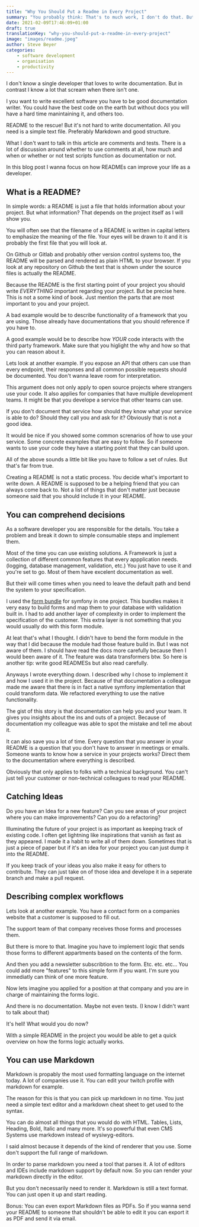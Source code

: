 ```yaml
---
title: "Why You Should Put a Readme in Every Project"
summary: "You probably think: That's to much work, I don't do that. But hear me out. I will give you some good reasons why you should."
date: 2021-02-09T17:46:09+01:00
draft: true
translationKey: "why-you-should-put-a-readme-in-every-project"
image: "images/readme.jpeg"
author: Steve Beyer
categories: 
    - software development
    - organisation
    - productivity
---
```


I don't know a single developer that loves to write documentation. But in contrast I know a lot that scream when there isn't one.

I you want to write excellent software you have to be good documentation writer. You could have the best code on the earth but without docs you will have a hard time manintaining it, and others too. 

README to the rescue! But it's not hard to write documentation. All you need is a simple text file. Preferably Markdown and good structure.

What I don't want to talk in this article are comments and tests. There is a lot of discussion around whether to use comments at all, how much and when or whether or not test scripts function as documentation or not.

In this blog post I wanna focus on how READMEs can improve your life as a developer.

## What is a README?

In simple words: a README is just a file that holds information about your project. But what information? That depends on the project itself as I will show you.

You will often see that the filename of a README is written in capital letters to emphasize the meaning of the file. Your eyes will be drawn to it and it is probably the first file that you will look at.

On Github or Gitlab and probably other version control systems too, the README will be parsed and rendered as plain HTML to your browser. If you look at any repository on Github the text that is shown under the source files is actually the README.

Because the README is the first starting point of your project you should write *EVERYTHING* important regarding your project. But be precise here. This is not a some kind of book. Just mention the parts that are most important to you and your project.

A bad example would be to describe functionality of a framework that you are using. Those already have documentations that you should reference if you have to.

A good example would be to describe how *YOUR* code interacts with the third party framework. Make sure that you higlight the why and how so that you can reason about it.

Lets look at another example. If you expose an API that others can use than every endpoint, their responses and all common possible requests should be documented. You don't wanna leave room for interpretation.

This argument does not only apply to open source projects where strangers use your code. It also applies for companies that have multiple development teams. It might be that you develope a service that other teams can use. 

If you don't document that service how should they know what your service is able to do? Should they call you and ask for it? Obviously that is not a good idea. 

It would be nice if you showed some common screnarios of how to use your service. Some concrete examples that are easy to follow. So if someone wants to use your code they have a starting point that they can build upon.

All of the above sounds a little bit like you have to follow a set of rules. But that's far from true.

Creating a README is not a static process. *You* decide what's important to write down. A README is supposed to be a helping friend that you can always come back to. Not a list of things that don't matter just because someone said that you should include it in your README.

## You can comprehend decisions

As a software developer you are responsible for the details. You take a problem and break it down to simple consumable steps and implement them.

Most of the time you can use existing solutions. A Framework is just a collection of different common features that every appplication needs. (logging, database management, validation, etc.) You just have to use it and you're set to go. Most of them have excelent documentation as well.

But their will come times when you need to leave the default path and bend the system to your specification. 

I used the [form bundle](https://symfony.com/doc/current/forms.html) for symfony in one project. This bundles makes it very easy to build forms and map them to your database with validation built in. I had to add another layer of complexity in order to implement the specification of the customer. This extra layer is not something that you would usually do with this form module. 

At leat that's what I thought. I didn't have to bend the form module in the way that I did because the module had those feature build in. But I was not aware of them. I should have read the docs more carefully because then I would been aware of it. The feature was data transformers btw. So here is another tip: write good READMESs but also read carefully.

Anyways I wrote everything down. I described why I chose to implement it and how I used it in the project. Because of that documentation a colleague made me aware that there is in fact a native symfony implementation that could transform data. We refactored everything to use the native functionality.

The gist of this story is that documentation can help you and your team. It gives you insights about the ins and outs of a project. Because of documentation my colleague was able to spot the mistake and tell me about it.

It can also save you a lot of time. Every question that you answer in your README is a question that you don't have to answer in meetings or emails. Someone wants to know how a service in your projects works? Direct them to the documentation where everything is described.

Obviously that only applies to folks with a technical background. You can't just tell your customer or non-technical colleagues to read your README.

## Catching Ideas

Do you have an Idea for a new feature? Can you see areas of your project where you can make improvements? Can you do a refactoring?

Illuminating the future of your project is as important as keeping track of existing code. I often get lightning like inspirations that vanish as fast as they appeared. I made it a habit to write all of them down. Sometimes that is just a piece of paper but if it's an idea for your project you can just dump it into the README.

If you keep track of your ideas you also make it easy for others to contribute. They can just take on of those idea and develope it in a seperate branch and make a pull request.  

## Describing complex workflows

Lets look at another example. You have a contact form on a companies website that a customer is supposed to fill out.

The support team of that company receives those forms and processes them.

But there is more to that. Imagine you have to implement logic that sends those forms to different appartments based on the contents of the form.

And then you add a newsletter subscribtion to the form. Etc. etc. etc... You could add more "features" to this simple form if you want. I'm sure you immediatly can think of one more feature.

Now lets imagine you applied for a position at that company and you are in charge of maintaining the forms logic.

And there is no documentation. Maybe not even tests. (I know I didn't want to talk about that)

It's hell! What would you do now?

With a simple README in the project you would be able to get a quick overview on how the forms logic actually works.

## You can use Markdown

Markdown is propably the most used formatting language on the internet today. A lot of companies use it. You can edit your twitch profile with markdown for example. 

The reason for this is that you can pick up markdown in no time. You just need a simple text editor and a markdown cheat sheet to get used to the syntax.

You can do almost all things that you would do with HTML. Tables, Lists, Heading, Bold, Italic and many more. It's so powerful that even CMS Systems use markdown instead of wysiwyg-editors.

I said almost because it depends of the kind of renderer that you use. Some don't support the full range of markdown.  

In order to parse markdown you need a tool that parses it. A lot of editors and IDEs include markdown support by default now. So you can render your markdown directly in the editor. 

But you don't necessarily need to render it. Markdown is still a text format. You can just open it up and start reading.

Bonus: You can even export Markdown files as PDFs. So if you wanna send your README to someone that shouldn't be able to edit it you can export it as PDF and send it via email.
